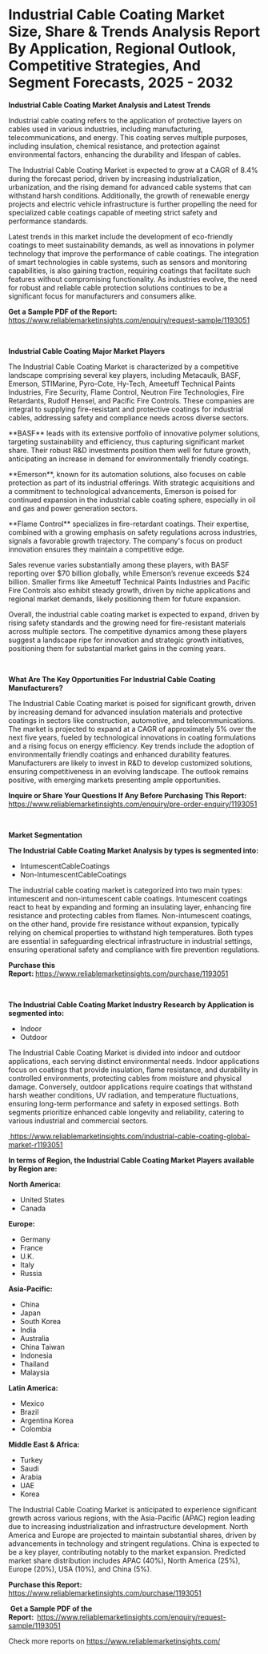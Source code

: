 <p><h1>Industrial Cable Coating Market Size, Share & Trends Analysis Report By Application, Regional Outlook, Competitive Strategies, And Segment Forecasts, 2025 - 2032</h1></p><p><strong>Industrial Cable Coating Market Analysis and Latest Trends</strong></p>
<p><p>Industrial cable coating refers to the application of protective layers on cables used in various industries, including manufacturing, telecommunications, and energy. This coating serves multiple purposes, including insulation, chemical resistance, and protection against environmental factors, enhancing the durability and lifespan of cables.</p><p>The Industrial Cable Coating Market is expected to grow at a CAGR of 8.4% during the forecast period, driven by increasing industrialization, urbanization, and the rising demand for advanced cable systems that can withstand harsh conditions. Additionally, the growth of renewable energy projects and electric vehicle infrastructure is further propelling the need for specialized cable coatings capable of meeting strict safety and performance standards.</p><p>Latest trends in this market include the development of eco-friendly coatings to meet sustainability demands, as well as innovations in polymer technology that improve the performance of cable coatings. The integration of smart technologies in cable systems, such as sensors and monitoring capabilities, is also gaining traction, requiring coatings that facilitate such features without compromising functionality. As industries evolve, the need for robust and reliable cable protection solutions continues to be a significant focus for manufacturers and consumers alike.</p></p>
<p><strong>Get a Sample PDF of the Report:&nbsp;</strong> <a href="https://www.reliablemarketinsights.com/enquiry/request-sample/1193051?utm_campaign=2317&utm_medium=2&utm_source=Github&utm_content=ia&utm_term=22032025&utm_id=industrial-cable-coating">https://www.reliablemarketinsights.com/enquiry/request-sample/1193051</a></p>
<p>&nbsp;</p>
<p><strong>Industrial Cable Coating Major Market Players</strong></p>
<p><p>The Industrial Cable Coating Market is characterized by a competitive landscape comprising several key players, including Metacaulk, BASF, Emerson, STIMarine, Pyro-Cote, Hy-Tech, Ameetuff Technical Paints Industries, Fire Security, Flame Control, Neutron Fire Technologies, Fire Retardants, Rudolf Hensel, and Pacific Fire Controls. These companies are integral to supplying fire-resistant and protective coatings for industrial cables, addressing safety and compliance needs across diverse sectors.</p><p>**BASF** leads with its extensive portfolio of innovative polymer solutions, targeting sustainability and efficiency, thus capturing significant market share. Their robust R&D investments position them well for future growth, anticipating an increase in demand for environmentally friendly coatings.</p><p>**Emerson**, known for its automation solutions, also focuses on cable protection as part of its industrial offerings. With strategic acquisitions and a commitment to technological advancements, Emerson is poised for continued expansion in the industrial cable coating sphere, especially in oil and gas and power generation sectors.</p><p>**Flame Control** specializes in fire-retardant coatings. Their expertise, combined with a growing emphasis on safety regulations across industries, signals a favorable growth trajectory. The company's focus on product innovation ensures they maintain a competitive edge.</p><p>Sales revenue varies substantially among these players, with BASF reporting over $70 billion globally, while Emerson’s revenue exceeds $24 billion. Smaller firms like Ameetuff Technical Paints Industries and Pacific Fire Controls also exhibit steady growth, driven by niche applications and regional market demands, likely positioning them for future expansion.</p><p>Overall, the industrial cable coating market is expected to expand, driven by rising safety standards and the growing need for fire-resistant materials across multiple sectors. The competitive dynamics among these players suggest a landscape ripe for innovation and strategic growth initiatives, positioning them for substantial market gains in the coming years.</p></p>
<p>&nbsp;</p>
<p><strong>What Are The Key Opportunities For Industrial Cable Coating Manufacturers?</strong></p>
<p><p>The Industrial Cable Coating market is poised for significant growth, driven by increasing demand for advanced insulation materials and protective coatings in sectors like construction, automotive, and telecommunications. The market is projected to expand at a CAGR of approximately 5% over the next five years, fueled by technological innovations in coating formulations and a rising focus on energy efficiency. Key trends include the adoption of environmentally friendly coatings and enhanced durability features. Manufacturers are likely to invest in R&D to develop customized solutions, ensuring competitiveness in an evolving landscape. The outlook remains positive, with emerging markets presenting ample opportunities.</p></p>
<p><strong>Inquire or Share Your Questions If Any Before Purchasing This Report:</strong> <a href="https://www.reliablemarketinsights.com/enquiry/pre-order-enquiry/1193051?utm_campaign=2317&utm_medium=2&utm_source=Github&utm_content=ia&utm_term=22032025&utm_id=industrial-cable-coating">https://www.reliablemarketinsights.com/enquiry/pre-order-enquiry/1193051</a></p>
<p>&nbsp;</p>
<p><strong>Market Segmentation</strong></p>
<p><strong>The Industrial Cable Coating Market Analysis by types is segmented into:</strong></p>
<p><ul><li>IntumescentCableCoatings</li><li>Non-IntumescentCableCoatings</li></ul></p>
<p><p>The industrial cable coating market is categorized into two main types: intumescent and non-intumescent cable coatings. Intumescent coatings react to heat by expanding and forming an insulating layer, enhancing fire resistance and protecting cables from flames. Non-intumescent coatings, on the other hand, provide fire resistance without expansion, typically relying on chemical properties to withstand high temperatures. Both types are essential in safeguarding electrical infrastructure in industrial settings, ensuring operational safety and compliance with fire prevention regulations.</p></p>
<p><strong>Purchase this Report:&nbsp;</strong><a href="https://www.reliablemarketinsights.com/purchase/1193051?utm_campaign=2317&utm_medium=2&utm_source=Github&utm_content=ia&utm_term=22032025&utm_id=industrial-cable-coating">https://www.reliablemarketinsights.com/purchase/1193051</a></p>
<p>&nbsp;</p>
<p><strong>The Industrial Cable Coating Market Industry Research by Application is segmented into:</strong></p>
<p><ul><li>Indoor</li><li>Outdoor</li></ul></p>
<p><p>The Industrial Cable Coating Market is divided into indoor and outdoor applications, each serving distinct environmental needs. Indoor applications focus on coatings that provide insulation, flame resistance, and durability in controlled environments, protecting cables from moisture and physical damage. Conversely, outdoor applications require coatings that withstand harsh weather conditions, UV radiation, and temperature fluctuations, ensuring long-term performance and safety in exposed settings. Both segments prioritize enhanced cable longevity and reliability, catering to various industrial and commercial sectors.</p></p>
<p><a href="https://www.reliablemarketinsights.com/industrial-cable-coating-global-market-r1193051?utm_campaign=2317&utm_medium=2&utm_source=Github&utm_content=ia&utm_term=22032025&utm_id=industrial-cable-coating">&nbsp;https://www.reliablemarketinsights.com/industrial-cable-coating-global-market-r1193051</a></p>
<p><strong>In terms of Region, the Industrial Cable Coating Market Players available by Region are:</strong></p>
<p>
    <p> <strong> North America: </strong>
        <ul>
            <li>United States</li>
            <li>Canada</li>
        </ul>
        </p> 
    <p> <strong> Europe: </strong>
        <ul>
            <li>Germany</li>
            <li>France</li>
            <li>U.K.</li>
            <li>Italy</li>
            <li>Russia</li>
        </ul>
        </p> 
    <p> <strong> Asia-Pacific: </strong>
        <ul>
            <li>China</li>
            <li>Japan</li>
            <li>South Korea</li>
            <li>India</li>
            <li>Australia</li>
            <li>China Taiwan</li>
            <li>Indonesia</li>
            <li>Thailand</li>
            <li>Malaysia</li>
        </ul>
        </p> 
    <p> <strong> Latin America: </strong>
        <ul>
            <li>Mexico</li>
            <li>Brazil</li>
            <li>Argentina Korea</li>
            <li>Colombia</li>
        </ul>
        </p> 
    <p> <strong> Middle East & Africa: </strong>
        <ul>
            <li>Turkey</li>
            <li>Saudi</li>
            <li>Arabia</li>
            <li>UAE</li>
            <li>Korea</li>
        </ul>
    </p>
    </p>
<p><p>The Industrial Cable Coating Market is anticipated to experience significant growth across various regions, with the Asia-Pacific (APAC) region leading due to increasing industrialization and infrastructure development. North America and Europe are projected to maintain substantial shares, driven by advancements in technology and stringent regulations. China is expected to be a key player, contributing notably to the market expansion. Predicted market share distribution includes APAC (40%), North America (25%), Europe (20%), USA (10%), and China (5%).</p></p>
<p><strong>Purchase this Report: </strong><a href="https://www.reliablemarketinsights.com/purchase/1193051?utm_campaign=2317&utm_medium=2&utm_source=Github&utm_content=ia&utm_term=22032025&utm_id=industrial-cable-coating">https://www.reliablemarketinsights.com/purchase/1193051</a></p>
<p>&nbsp;<strong>Get a Sample PDF of the Report:&nbsp;&nbsp;</strong><a href="https://www.reliablemarketinsights.com/enquiry/request-sample/1193051?utm_campaign=2317&utm_medium=2&utm_source=Github&utm_content=ia&utm_term=22032025&utm_id=industrial-cable-coating">https://www.reliablemarketinsights.com/enquiry/request-sample/1193051</a></p>
<p><strong></strong></p>
<p>Check more reports on <a href="https://www.reliablemarketinsights.com/?utm_campaign=2317&utm_medium=2&utm_source=Github&utm_content=ia&utm_term=22032025&utm_id=industrial-cable-coating">https://www.reliablemarketinsights.com/</a></p>